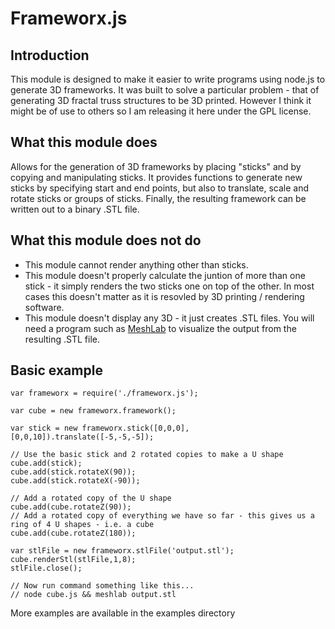 Frameworx.js
============

Introduction
------------

This module is designed to make it easier to write programs using node.js to generate 3D frameworks. It was built to solve a particular problem - that of generating 3D fractal truss structures to be 3D printed. However I think it might be of use to others so I am releasing it here under the GPL license.

What this module does
---------------------

Allows for the generation of 3D frameworks by placing "sticks" and by copying and manipulating sticks. It provides functions to generate new sticks by specifying start and end points, but also to translate, scale and rotate sticks or groups of sticks. Finally, the resulting framework can be written out to a binary .STL file.

What this module does not do
----------------------------

* This module cannot render anything other than sticks.
* This module doesn't properly calculate the juntion of more than one stick - it simply renders the two sticks one on top of the other. In most cases this doesn't matter as it is resovled by 3D printing / rendering software.
* This module doesn't display any 3D - it just creates .STL files. You will need a program such as [MeshLab](http://meshlab.sourceforge.net/) to visualize the output from the resulting .STL file.

Basic example
-------------

	var frameworx = require('./frameworx.js');

	var cube = new frameworx.framework();

	var stick = new frameworx.stick([0,0,0],[0,0,10]).translate([-5,-5,-5]);

	// Use the basic stick and 2 rotated copies to make a U shape
	cube.add(stick);
	cube.add(stick.rotateX(90));
	cube.add(stick.rotateX(-90));

	// Add a rotated copy of the U shape
	cube.add(cube.rotateZ(90));
	// Add a rotated copy of everything we have so far - this gives us a ring of 4 U shapes - i.e. a cube
	cube.add(cube.rotateZ(180));

	var stlFile = new frameworx.stlFile('output.stl');
	cube.renderStl(stlFile,1,8);
	stlFile.close();

	// Now run command something like this...
	// node cube.js && meshlab output.stl


More examples are available in the examples directory

